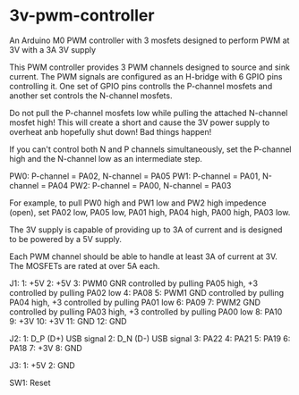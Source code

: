 # 3v-pwm-controller
An Arduino M0 PWM controller with 3 mosfets designed to perform PWM at 3V
with a 3A 3V supply

This PWM controller provides 3 PWM channels designed to source and sink current.
The PWM signals are configured as an H-bridge with 6 GPIO pins controlling it.
One set of GPIO pins controlls the P-channel mosfets and another set controls
the N-channel mosfets.

Do not pull the P-channel mosfets low while pulling the attached N-channel
mosfet high! This will create a short and cause the 3V power supply to
overheat anb hopefully shut down! Bad things happen!

If you can't control both N and P channels simultaneously, set the P-channel
high and the N-channel low as an intermediate step.

PW0: P-channel = PA02, N-channel = PA05
PW1: P-channel = PA01, N-channel = PA04
PW2: P-channel = PA00, N-channel = PA03

For example, to pull PW0 high and PW1 low and PW2 high impedence (open),
set PA02 low, PA05 low, PA01 high, PA04 high, PA00 high, PA03 low.


The 3V supply is capable of providing up to 3A of current and is designed
to be powered by a 5V supply.

Each PWM channel should be able to handle at least 3A of current at 3V.
The MOSFETs are rated at over 5A each.

J1:
1: +5V
2: +5V
3: PWM0 GNR controlled by pulling PA05 high, +3 controlled by pulling PA02 low
4: PA08
5: PWM1 GND controlled by pulling PA04 high, +3 controlled by pulling PA01 low
6: PA09
7: PWM2 GND controlled by pulling PA03 high, +3 controlled by pulling PA00 low
8: PA10
9: +3V
10: +3V
11: GND
12: GND

J2:
1: D_P (D+) USB signal
2: D_N (D-) USB signal
3: PA22
4: PA21
5: PA19
6: PA18
7: +3V
8: GND

J3:
1: +5V
2: GND

SW1: Reset
